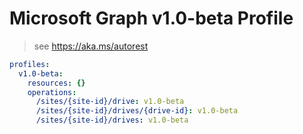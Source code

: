 # Microsoft Graph v1.0-beta Profile

> see https://aka.ms/autorest

``` yaml
profiles:
  v1.0-beta:
    resources: {}
    operations:
      /sites/{site-id}/drive: v1.0-beta
      /sites/{site-id}/drives/{drive-id}: v1.0-beta
      /sites/{site-id}/drives: v1.0-beta

```
